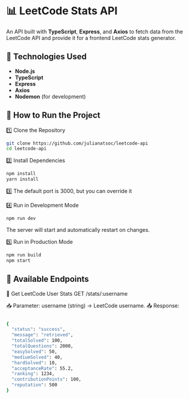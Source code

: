 # 📊 LeetCode Stats API

An API built with **TypeScript**, **Express**, and **Axios** to fetch data from the LeetCode API and provide it for a frontend LeetCode stats generator.

## 🚀 Technologies Used

- **Node.js**
- **TypeScript**
- **Express**
- **Axios**
- **Nodemon** (for development)

## 🔧 How to Run the Project

1️⃣ Clone the Repository

```bash
git clone https://github.com/julianatsoc/leetcode-api
cd leetcode-api
```

2️⃣ Install Dependencies

```bash
npm install
yarn install
```

3️⃣ The default port is 3000, but you can override it

4️⃣ Run in Development Mode

```bash
npm run dev
```

The server will start and automatically restart on changes.

5️⃣ Run in Production Mode

```bash
npm run build
npm start
```

## 📡 Available Endpoints

🔹 Get LeetCode User Stats
GET /stats/:username

📥 Parameter: username (string) → LeetCode username.
📤 Response:

```bash

{
  "status": "success",
  "message": "retrieved",
  "totalSolved": 100,
  "totalQuestions": 2000,
  "easySolved": 50,
  "mediumSolved": 40,
  "hardSolved": 10,
  "acceptanceRate": 55.2,
  "ranking": 1234,
  "contributionPoints": 100,
  "reputation": 500
}
```
